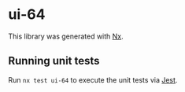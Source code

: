 # ui-64

This library was generated with [Nx](https://nx.dev).

## Running unit tests

Run `nx test ui-64` to execute the unit tests via [Jest](https://jestjs.io).
